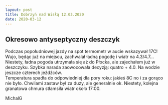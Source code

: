 ```yaml
---
layout: post
title: Dobrzyń nad Wisłą 12.03.2020
date: 2020-03-12
---
```


## Okresowo antyseptyczny deszczyk  

Podczas popołudniowej jazdy na spot termometr w aucie wskazywał 17C!  
Wujo, będąc już na miejscu, zachwalał ładną pogodę i wiatr na 4.3/4.7...  
Niestety, ładna pogoda utrzymała się aż do Płocka, ale zajechałem już w deszczyku.
Szybka narada zaowocowała decyzją: quatro + 4.0.
Na wodzie jeszcze czterech jeźdźców.  
Temperatura spadła do odpowiedniej dla pory roku: jakieś 8C no i za gorąco nie było.
Chwilami zastaw był za duży, ale generalnie ok.
Niestety, kolejna granatowa chmura stłamsiła wiatr około 17:00.  

MichalG  
